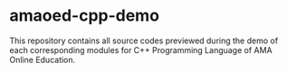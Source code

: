 # amaoed-cpp-demo
This repository contains all source codes previewed during the demo of each corresponding modules for C++ Programming Language of AMA Online Education.
